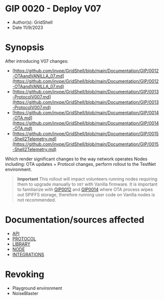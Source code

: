 # GIP 0020 - Deploy V07
- Author(s): GridShell
- Date 11/9/2023

# Synopsis

After introducing V07 changes:

- [https://github.com/invpe/GridShell/blob/main/Documentation/GIP/0012-OTAandVANILLA_07.md](https://github.com/invpe/GridShell/blob/main/Documentation/GIP/0012-OTAandVANILLA_07.md)
- [https://github.com/invpe/GridShell/blob/main/Documentation/GIP/0013-ProtocolV007.md](https://github.com/invpe/GridShell/blob/main/Documentation/GIP/0013-ProtocolV007.md)
- [https://github.com/invpe/GridShell/blob/main/Documentation/GIP/0014-OTA.md](https://github.com/invpe/GridShell/blob/main/Documentation/GIP/0014-OTA.md)
- [https://github.com/invpe/GridShell/blob/main/Documentation/GIP/0015-Shell2Telemetry.md](https://github.com/invpe/GridShell/blob/main/Documentation/GIP/0015-Shell2Telemetry.md)

Which render significant changes to the way network operates Nodes including: OTA updates + Protocol changes, perform rollout to the TestNet environment.

> **Important**
This rollout will impact volunteers running nodes requiring them to upgrade manually to `V07` with Vanilla firmware.
It is important to familiarize with [GIP0012](https://github.com/invpe/GridShell/blob/main/Documentation/GIP/0012-OTAandVANILLA_07.md) and [GIP0014](https://github.com/invpe/GridShell/blob/main/Documentation/GIP/0014-OTA.md) where OTA process wipes out SPIFFS storage, therefore running user code on Vanilla nodes is not recommended.



# Documentation/sources affected
- [API](https://github.com/invpe/GridShell/tree/main/Documentation/API)
- [PROTOCOL](https://github.com/invpe/GridShell/tree/main/Documentation/Protocol)
- [LIBRARY](https://github.com/invpe/GridShell/tree/main/Sources/GridShell)
- [NODE](https://github.com/invpe/GridShell/tree/main/Sources/Node)
- [INTEGRATIONS](https://github.com/invpe/GridShell/tree/main/Sources/Integrations) 

# Revoking
- Playground environment
- NoiseBlaster 


  
